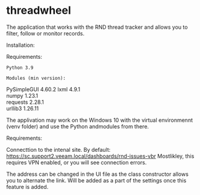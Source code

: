 # threadwheel


The application that works with the RND thread tracker and allows you to filter, follow or monitor records.



Installation:

Requirements:

    Python 3.9

    Modules (min version):

PySimpleGUI	4.60.2
lxml	4.9.1	
numpy	1.23.1	
requests	2.28.1	
urllib3	1.26.11	

The applivation may work on the Windows 10 with the virtual environmennt (venv folder) and use the Python andmodules from there.


Requirements:

Connecttion to the intenal site. By default: https://sc.support2.veeam.local/dashboards/rnd-issues-vbr
Mostlikley, this requires VPN enabled, or you will see connection errors.

The address can be changed in the UI file as the class constructor allows you to alternate the link.
Will be added as a part of the settings once this feature is added.
